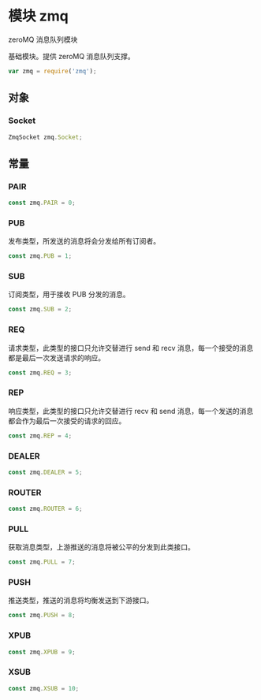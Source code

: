 # 模块 zmq
zeroMQ 消息队列模块

基础模块。提供 zeroMQ 消息队列支撑。
```JavaScript
var zmq = require('zmq');
```
## 对象
        
### Socket

```JavaScript
ZmqSocket zmq.Socket;
```

## 常量
        
### PAIR

```JavaScript
const zmq.PAIR = 0;
```

### PUB
发布类型，所发送的消息将会分发给所有订阅者。
```JavaScript
const zmq.PUB = 1;
```

### SUB
订阅类型，用于接收 PUB 分发的消息。
```JavaScript
const zmq.SUB = 2;
```

### REQ
请求类型，此类型的接口只允许交替进行 send 和 recv 消息，每一个接受的消息都是最后一次发送请求的响应。
```JavaScript
const zmq.REQ = 3;
```

### REP
响应类型，此类型的接口只允许交替进行 recv 和 send 消息，每一个发送的消息都会作为最后一次接受的请求的回应。
```JavaScript
const zmq.REP = 4;
```

### DEALER

```JavaScript
const zmq.DEALER = 5;
```

### ROUTER

```JavaScript
const zmq.ROUTER = 6;
```

### PULL
获取消息类型，上游推送的消息将被公平的分发到此类接口。
```JavaScript
const zmq.PULL = 7;
```

### PUSH
推送类型，推送的消息将均衡发送到下游接口。
```JavaScript
const zmq.PUSH = 8;
```

### XPUB

```JavaScript
const zmq.XPUB = 9;
```

### XSUB

```JavaScript
const zmq.XSUB = 10;
```

